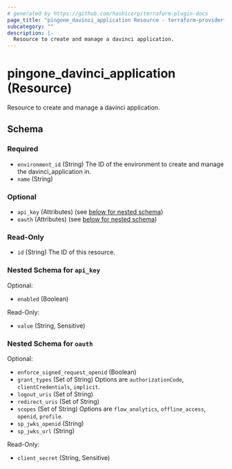 ```yaml
---
# generated by https://github.com/hashicorp/terraform-plugin-docs
page_title: "pingone_davinci_application Resource - terraform-provider-pingone"
subcategory: ""
description: |-
  Resource to create and manage a davinci application.
---
```


# pingone_davinci_application (Resource)

Resource to create and manage a davinci application.



<!-- schema generated by tfplugindocs -->
## Schema

### Required

- `environment_id` (String) The ID of the environment to create and manage the davinci_application in.
- `name` (String)

### Optional

- `api_key` (Attributes) (see [below for nested schema](#nestedatt--api_key))
- `oauth` (Attributes) (see [below for nested schema](#nestedatt--oauth))

### Read-Only

- `id` (String) The ID of this resource.

<a id="nestedatt--api_key"></a>
### Nested Schema for `api_key`

Optional:

- `enabled` (Boolean)

Read-Only:

- `value` (String, Sensitive)


<a id="nestedatt--oauth"></a>
### Nested Schema for `oauth`

Optional:

- `enforce_signed_request_openid` (Boolean)
- `grant_types` (Set of String) Options are `authorizationCode`, `clientCredentials`, `implicit`.
- `logout_uris` (Set of String)
- `redirect_uris` (Set of String)
- `scopes` (Set of String) Options are `flow_analytics`, `offline_access`, `openid`, `profile`.
- `sp_jwks_openid` (String)
- `sp_jwks_url` (String)

Read-Only:

- `client_secret` (String, Sensitive)
